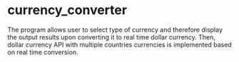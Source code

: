# currency_converter

The program allows user to select type of currency and therefore display the output results upon converting it to real time dollar currency.
Then, dollar currency API with multiple countries currencies is implemented based on real time conversion.
